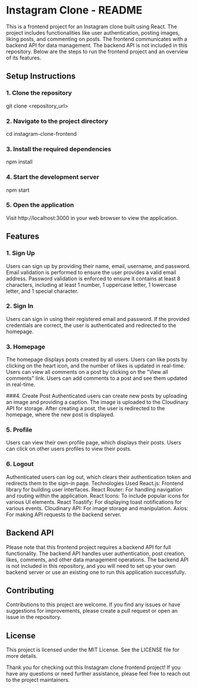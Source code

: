 # Instagram Clone - README

This is a frontend project for an Instagram clone built using React. The project includes functionalities like user authentication, posting images, liking posts, and commenting on posts. The frontend communicates with a backend API for data management. The backend API is not included in this repository. Below are the steps to run the frontend project and an overview of its features.

## Setup Instructions

### 1. Clone the repository

git clone <repository_url>

### 2. Navigate to the project directory

cd instagram-clone-frontend


### 3. Install the required dependencies

npm install


### 4. Start the development server
npm start


### 5. Open the application
Visit http://localhost:3000 in your web browser to view the application.

## Features
### 1. Sign Up
Users can sign up by providing their name, email, username, and password.
Email validation is performed to ensure the user provides a valid email address.
Password validation is enforced to ensure it contains at least 8 characters, including at least 1 number, 1 uppercase letter, 1 lowercase letter, and 1 special character.

### 2. Sign In
Users can sign in using their registered email and password.
If the provided credentials are correct, the user is authenticated and redirected to the homepage.

### 3. Homepage
The homepage displays posts created by all users.
Users can like posts by clicking on the heart icon, and the number of likes is updated in real-time.
Users can view all comments on a post by clicking on the "View all comments" link.
Users can add comments to a post and see them updated in real-time.

###4. Create Post
Authenticated users can create new posts by uploading an image and providing a caption.
The image is uploaded to the Cloudinary API for storage.
After creating a post, the user is redirected to the homepage, where the new post is displayed.

### 5. Profile
Users can view their own profile page, which displays their posts.
Users can click on other users profiles to view their posts.

### 6. Logout
Authenticated users can log out, which clears their authentication token and redirects them to the sign-in page.
Technologies Used
React.js: Frontend library for building user interfaces.
React Router: For handling navigation and routing within the application.
React Icons: To include popular icons for various UI elements.
React Toastify: For displaying toast notifications for various events.
Cloudinary API: For image storage and manipulation.
Axios: For making API requests to the backend server.

## Backend API
Please note that this frontend project requires a backend API for full functionality. The backend API handles user authentication, post creation, likes, comments, and other data management operations. The backend API is not included in this repository, and you will need to set up your own backend server or use an existing one to run this application successfully.

## Contributing
Contributions to this project are welcome. If you find any issues or have suggestions for improvements, please create a pull request or open an issue in the repository.

## License
This project is licensed under the MIT License. See the LICENSE file for more details.

Thank you for checking out this Instagram clone frontend project! If you have any questions or need further assistance, please feel free to reach out to the project maintainers.